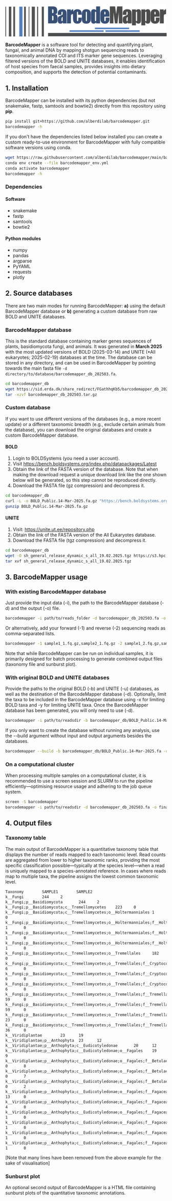![alt text](barcodemapper.png "BarcodeMapper")

**BarcodeMapper** is a software tool for detecting and quantifying plant, fungal, and animal DNA by mapping shotgun sequencing reads to taxonomically annotated COI and ITS marker gene sequences. Leveraging filtered versions of the BOLD and UNITE databases, it enables identification of host species from faecal samples, provides insights into dietary composition, and supports the detection of potential contaminants.

## 1. Installation

BarcodeMapper can be installed with its python dependencies (but not snakemake, fastp, samtools and bowtie2) directly from this repository using **pip**.

```sh
pip install git+https://github.com/alberdilab/barcodemapper.git
barcodemapper -h
```

If you don't have the dependencies listed below installed you can create a custom ready-to-use environment for BarcodeMapper with fully compatible software versions using conda.

```sh
wget https://raw.githubusercontent.com/alberdilab/barcodemapper/main/barcodemapper_env.yml
conda env create --file barcodemapper_env.yml
conda activate barcodemapper
barcodemapper -h
```
### Dependencies

#### Software

- snakemake
- fastp
- samtools
- bowtie2

#### Python modules

- numpy
- pandas
- argparse
- PyYAML
- requests
- plotly

## 2. Source databases

There are two main modes for running BarcodeMapper: **a)** using the default BarcodeMapper database or **b)** generating a custom database from raw BOLD and UNITE databases.

### BarcodeMapper database

This is the standard database containing marker genes sequences of plants, basidiomycota fungi, and animals. It was generated in **March 2025** with the most updated versions of BOLD (2025-03-14) and UNITE (*All eukaryotes; 2025-02-19) databases at the time. The database can be stored in any directory, and can be used in BarcodeMapper by pointing towards the main fasta file `-d directory/to/database/barcodemapper_db_202503.fa`.

```sh
cd barcodemapper_db
wget https://sid.erda.dk/share_redirect/FGathhqKb5/barcodemapper_db_202503.tar.gz
tar -xzvf barcodemapper_db_202503.tar.gz
```

### Custom database

If you want to use different versions of the databases (e.g., a more recent update) or a different taxonomic breadth (e.g., exclude certain animals from the database), you can download the original databases and create a custom BarcodeMapper database.

#### BOLD

1. Login to BOLDSystems (you need a user account).
2. Visit https://bench.boldsystems.org/index.php/datapackages/Latest
3. Obtain the link of the FASTA version of the database. Note that when making the download request a unique download link like the one shown below will be generated, so this step cannot be reproduced directly.
4. Download the FASTA file (gz compression) and decompress it.

```sh
cd barcodemapper_db
curl -L -o BOLD_Public.14-Mar-2025.fa.gz "https://bench.boldsystems.org/index.php/API_Datapackage/fasta?id=BOLD_Public.14-Mar-2025&uid=167dcd55552bc4"
gunzip BOLD_Public.14-Mar-2025.fa.gz
```
#### UNITE

1. Visit: https://unite.ut.ee/repository.php
2. Obtain the link of the FASTA version of the All Eukaryotes database.
3. Download the FASTA file (tgz compression) and decompress it.

```sh
cd barcodemapper_db
wget -O sh_general_release_dynamic_s_all_19.02.2025.tgz https://s3.hpc.ut.ee/plutof-public/original/b02db549-5f04-43fc-afb6-02888b594d10.tgz
tar xvf sh_general_release_dynamic_s_all_19.02.2025.tgz
```

## 3. BarcodeMapper usage

### With existing BarcodeMapper database

Just provide the input data (-i), the path to the BarcodeMapper database (-d) and the output (-o) file.

```sh
barcodemapper -i path/to/reads_folder -d barcodemapper_db_202503.fa -o final_file.txt
```

Or alternatively, add your forward (-1) and reverse (-2) sequencing reads as comma-separated lists.

```sh
barcodemapper -1 sample1_1.fq.gz,sample2_1.fq.gz -2 sample1_2.fq.gz,sample2_2.fq.gz -d barcodemapper_db_202503.fa -o final_file.txt
```

Note that while BarcodeMapper can be run on individual samples, it is primarily designed for batch processing to generate combined output files (taxonomy file and sunburst plot).

### With original BOLD and UNITE databases

Provide the paths to the original BOLD (-b) and UNITE (-u) databases, as well as the destination of the BarcodeMapper database (-d). Optionally, limit the taxa to be included in the BarcodeMapper database using -x for limiting BOLD taxa and -y for limiting UNITE taxa. Once the BarcodeMapper database has been generated, you will only need to use (-d).

```sh
barcodemapper -i path/to/readsdir -b barcodemapper_db/BOLD_Public.14-Mar-2025.fa -u barcodemapper_db/sh_general_release_dynamic_s_all_19.02.2025.fasta -d barcodemapper_db/barcodemapper_db_202503.fa -x k__Animalia -y k__Viridiplantae,p__Basidiomycota -o barcodemapper_results.txt
```

If you only want to create the database without running any analysis, use the --build argument without input and output arguments besides the databases.

```sh
barcodemapper --build -b barcodemapper_db/BOLD_Public.14-Mar-2025.fa -u barcodemapper_db/sh_general_release_dynamic_s_all_19.02.2025.fasta -d barcodemapper_db/barcodemapper_db_202503.fa -x k__Animalia -y k__Viridiplantae,p__Basidiomycota
```

### On a computational cluster

When processing multiple samples on a computational cluster, it is recommended to use a screen session and SLURM to run the pipeline efficiently—optimising resource usage and adhering to the job queue system.

```sh
screen -S barcodemapper
barcodemapper -i path/to/readsdir -d barcodemapper_db_202503.fa -o final_file.txt --slurm
```

## 4. Output files

### Taxonomy table

The main output of BarcodeMapper is a quantitative taxonomy table that displays the number of reads mapped to each taxonomic level. Read counts are aggregated from lower to higher taxonomic ranks, providing the most specific classification possible—typically at the species level—when a read is uniquely mapped to a species-annotated reference. In cases where reads map to multiple taxa, the pipeline assigns the lowest common taxonomic level.

```
Taxonomy        SAMPLE1        SAMPLE2
k__Fungi        244     2
k__Fungi;p__Basidiomycota       244     2
k__Fungi;p__Basidiomycota;c__Tremellomycetes    223     0
k__Fungi;p__Basidiomycota;c__Tremellomycetes;o__Holtermanniales 1       0
k__Fungi;p__Basidiomycota;c__Tremellomycetes;o__Holtermanniales;f__Holtermanniaceae     1       0
k__Fungi;p__Basidiomycota;c__Tremellomycetes;o__Holtermanniales;f__Holtermanniaceae;g__Holtermannia     1       0
k__Fungi;p__Basidiomycota;c__Tremellomycetes;o__Holtermanniales;f__Holtermanniaceae;g__Holtermannia;s__Holtermannia_saccardoi   1       0
k__Fungi;p__Basidiomycota;c__Tremellomycetes;o__Tremellales     182     0
k__Fungi;p__Basidiomycota;c__Tremellomycetes;o__Tremellales;f__Cryptococcaceae  6       0
k__Fungi;p__Basidiomycota;c__Tremellomycetes;o__Tremellales;f__Cryptococcaceae;g__Kwoniella     6       0
k__Fungi;p__Basidiomycota;c__Tremellomycetes;o__Tremellales;f__Cryptococcaceae;g__Kwoniella;s__Kwoniella_shandongensis  6       0
k__Fungi;p__Basidiomycota;c__Tremellomycetes;o__Tremellales;f__Tremellaceae     59      0
k__Fungi;p__Basidiomycota;c__Tremellomycetes;o__Tremellales;f__Tremellaceae;g__Tremella 59      0
k__Fungi;p__Basidiomycota;c__Tremellomycetes;o__Tremellales;f__Tremellaceae;g__Tremella;s__Tremella_cheejenii   23      0
k__Fungi;p__Basidiomycota;c__Tremellomycetes;o__Tremellales;f__Tremellaceae;g__Tremella;s__Tremella_mesenterica 36      0
k__Viridiplantae        23      19
k__Viridiplantae;p__Anthophyta  23      12
k__Viridiplantae;p__Anthophyta;c__Eudicotyledonae       20      12
k__Viridiplantae;p__Anthophyta;c__Eudicotyledonae;o__Fagales    19      9
k__Viridiplantae;p__Anthophyta;c__Eudicotyledonae;o__Fagales;f__Betulaceae      0       8
k__Viridiplantae;p__Anthophyta;c__Eudicotyledonae;o__Fagales;f__Betulaceae;g__Ostrya    0       7
k__Viridiplantae;p__Anthophyta;c__Eudicotyledonae;o__Fagales;f__Betulaceae;g__Ostrya;s__Ostrya_carpinifolia     0       2
k__Viridiplantae;p__Anthophyta;c__Eudicotyledonae;o__Fagales;f__Fagaceae        13      0
k__Viridiplantae;p__Anthophyta;c__Eudicotyledonae;o__Fagales;f__Fagaceae;g__Castanea    4       0
k__Viridiplantae;p__Anthophyta;c__Eudicotyledonae;o__Fagales;f__Fagaceae;g__Castanea;s__Castanea_dentata        1       0
k__Viridiplantae;p__Anthophyta;c__Eudicotyledonae;o__Fagales;f__Fagaceae;g__Castanea;s__Castanea_seguinii       1       0
k__Viridiplantae;p__Anthophyta;c__Eudicotyledonae;o__Fagales;f__Fagaceae;g__Lithocarpus 1       0
k__Viridiplantae;p__Anthophyta;c__Eudicotyledonae;o__Fagales;f__Fagaceae;g__Lithocarpus;s__Lithocarpus_corneus  1       0
```
[Note that many lines have been removed from the above example for the sake of visualisation]

### Sunburst plot

An optional second output of BarcodeMapper is a HTML file containing sunburst plots of the quantitative taxonomic annotations.
